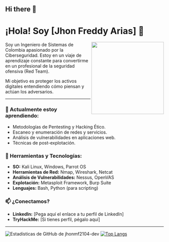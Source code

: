 ## Hi there 👋

# ¡Hola! Soy [Jhon Freddy Arias] 👋

<img align="right" src="https://media.giphy.com/media/M9gbBd9nbDrOTu1Mqx/giphy.gif" width="230">

Soy un Ingeniero de Sistemas de Colombia apasionado por la Ciberseguridad. Estoy en un viaje de aprendizaje constante para convertirme en un profesional de la seguridad ofensiva (Red Team).

Mi objetivo es proteger los activos digitales entendiendo cómo piensan y actúan los adversarios.

---

### 🌱 Actualmente estoy aprendiendo:
- Metodologías de Pentesting y Hacking Ético.
- Escaneo y enumeración de redes y servicios.
- Análisis de vulnerabilidades en aplicaciones web.
- Técnicas de post-explotación.

### 🔧 Herramientas y Tecnologías:
- **SO:** Kali Linux, Windows, Parrot OS
- **Herramientas de Red:** Nmap, Wireshark, Netcat
- **Análisis de Vulnerabilidades:** Nessus, OpenVAS
- **Explotación:** Metasploit Framework, Burp Suite
- **Lenguajes:** Bash, Python (para scripting)

### 📫 ¿Conectamos?
- **LinkedIn:** [Pega aquí el enlace a tu perfil de LinkedIn]
- **TryHackMe:** [Si tienes perfil, pégalo aquí]

---

![Estadísticas de GitHub de jhonmf2104-dev](https://github-readme-stats.vercel.app/api?username=jhonmf2104-dev&show_icons=true&theme=radical)
[![Top Langs](https://github-readme-stats.vercel.app/api/top-langs/?username=jhonmf2104-dev&layout=compact&theme=radical)](https://github.com/anuraghazra/github-readme-stats)
